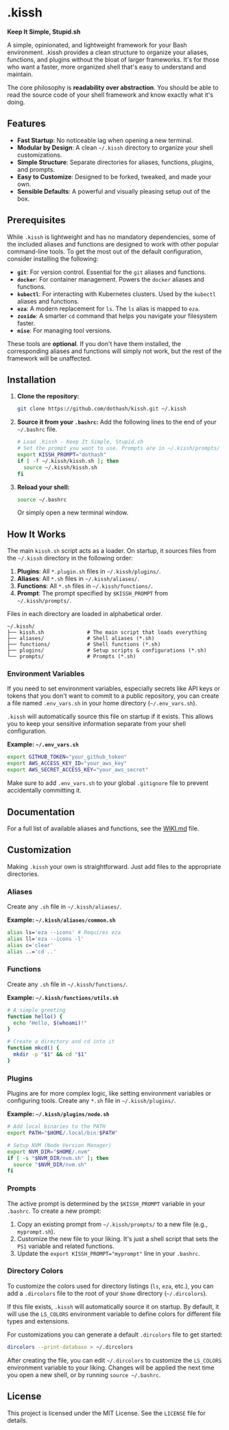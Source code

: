 # .kissh

**Keep It Simple, Stupid.sh**

A simple, opinionated, and lightweight framework for your Bash environment. .kissh provides a clean structure to organize your aliases, functions, and plugins without the bloat of larger frameworks. It's for those who want a faster, more organized shell that's easy to understand and maintain.

The core philosophy is **readability over abstraction**. You should be able to read the source code of your shell framework and know exactly what it's doing.

## Features

- **Fast Startup**: No noticeable lag when opening a new terminal.
- **Modular by Design**: A clean `~/.kissh` directory to organize your shell customizations.
- **Simple Structure**: Separate directories for aliases, functions, plugins, and prompts.
- **Easy to Customize**: Designed to be forked, tweaked, and made your own.
- **Sensible Defaults**: A powerful and visually pleasing setup out of the box.

## Prerequisites

While `.kissh` is lightweight and has no mandatory dependencies, some of the included aliases and functions are designed to work with other popular command-line tools. To get the most out of the default configuration, consider installing the following:

- **`git`**: For version control. Essential for the `git` aliases and functions.
- **`docker`**: For container management. Powers the `docker` aliases and functions.
- **`kubectl`**: For interacting with Kubernetes clusters. Used by the `kubectl` aliases and functions.
- **`eza`**: A modern replacement for `ls`. The `ls` alias is mapped to `eza`.
- **`zoxide`**: A smarter `cd` command that helps you navigate your filesystem faster.
- **`mise`**: For managing tool versions.

These tools are **optional**. If you don't have them installed, the corresponding aliases and functions will simply not work, but the rest of the framework will be unaffected.

## Installation

1. **Clone the repository:**

   ```bash
   git clone https://github.com/dothash/kissh.git ~/.kissh
   ```

2. **Source it from your `.bashrc`:** Add the following lines to the end of your `~/.bashrc` file.

   ```bash
   # Load .kissh - Keep It Simple, Stupid.sh
   # Set the prompt you want to use. Prompts are in ~/.kissh/prompts/
   export KISSH_PROMPT="dothash"
   if [ -f ~/.kissh/kissh.sh ]; then
     source ~/.kissh/kissh.sh
   fi
   ```

3. **Reload your shell:**

   ```bash
   source ~/.bashrc
   ```

   Or simply open a new terminal window.

## How It Works

The main `kissh.sh` script acts as a loader. On startup, it sources files from the `~/.kissh` directory in the following order:

1. **Plugins**: All `*.plugin.sh` files in `~/.kissh/plugins/`.
2. **Aliases**: All `*.sh` files in `~/.kissh/aliases/`.
3. **Functions**: All `*.sh` files in `~/.kissh/functions/`.
4. **Prompt**: The prompt specified by `$KISSH_PROMPT` from `~/.kissh/prompts/`.

Files in each directory are loaded in alphabetical order.

```
~/.kissh/
├── kissh.sh              # The main script that loads everything
├── aliases/              # Shell aliases (*.sh)
├── functions/            # Shell functions (*.sh)
├── plugins/              # Setup scripts & configurations (*.sh)
└── prompts/              # Prompts (*.sh)
```

### Environment Variables

If you need to set environment variables, especially secrets like API keys or tokens that you don't want to commit to a public repository, you can create a file named `.env_vars.sh` in your home directory (`~/.env_vars.sh`).

`.kissh` will automatically source this file on startup if it exists. This allows you to keep your sensitive information separate from your shell configuration.

**Example: `~/.env_vars.sh`**

```bash
export GITHUB_TOKEN="your_github_token"
export AWS_ACCESS_KEY_ID="your_aws_key"
export AWS_SECRET_ACCESS_KEY="your_aws_secret"
```

Make sure to add `.env_vars.sh` to your global `.gitignore` file to prevent accidentally committing it.

## Documentation

For a full list of available aliases and functions, see the [WIKI.md](WIKI.md) file.

## Customization

Making `.kissh` your own is straightforward. Just add files to the appropriate directories.

### Aliases

Create any `.sh` file in `~/.kissh/aliases/`.

**Example: `~/.kissh/aliases/common.sh`**

```bash
alias ls='eza --icons' # Requires eza
alias ll='eza --icons -l'
alias c='clear'
alias ..='cd ..'
```

### Functions

Create any `.sh` file in `~/.kissh/functions/`.

**Example: `~/.kissh/functions/utils.sh`**

```bash
# A simple greeting
function hello() {
  echo "Hello, $(whoami)!"
}

# Create a directory and cd into it
function mkcd() {
  mkdir -p "$1" && cd "$1"
}
```

### Plugins

Plugins are for more complex logic, like setting environment variables or configuring tools. Create any `*.sh` file in `~/.kissh/plugins/`.

**Example: `~/.kissh/plugins/node.sh`**

```bash
# Add local binaries to the PATH
export PATH="$HOME/.local/bin:$PATH"

# Setup NVM (Node Version Manager)
export NVM_DIR="$HOME/.nvm"
if [ -s "$NVM_DIR/nvm.sh" ]; then
  source "$NVM_DIR/nvm.sh"
fi
```

### Prompts

The active prompt is determined by the `$KISSH_PROMPT` variable in your `.bashrc`. To create a new prompt:

1. Copy an existing prompt from `~/.kissh/prompts/` to a new file (e.g., `myprompt.sh`).
2. Customize the new file to your liking. It's just a shell script that sets the `PS1` variable and related functions.
3. Update the `export KISSH_PROMPT="myprompt"` line in your `.bashrc`.

### Directory Colors

To customize the colors used for directory listings (`ls`, `eza`, etc.), you can add a `.dircolors` file to the root of your `$home` directory (`~/.dircolors`).

If this file exists, `.kissh` will automatically source it on startup. By default, it will use the `LS_COLORS` environment variable to define colors for different file types and extensions.

For customizations you can generate a default `.dircolors` file to get started:

```bash
dircolors --print-database > ~/.dircolors
```

After creating the file, you can edit `~/.dircolors` to customize the `LS_COLORS` environment variable to your liking. Changes will be applied the next time you open a new shell, or by running `source ~/.bashrc`.

## License

This project is licensed under the MIT License. See the `LICENSE` file for details.
